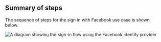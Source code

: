 ## Summary of steps

The sequence of steps for the sign in with Facebook use case is shown below.

<div class="common-image-format">

![A diagram showing the sign-in flow using the Facebook identity provider](/img/oie-embedded-sdk/oie-embedded-sdk-go-use-case-social-idenitity-provider.png)

</div>
